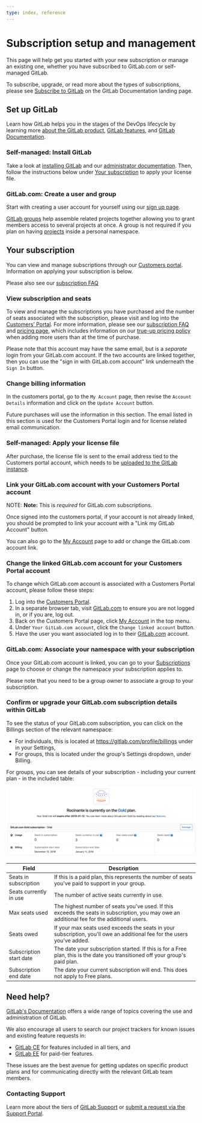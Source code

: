 ```yaml
---
type: index, reference
---
```


# Subscription setup and management

This page will help get you started with your new subscription or manage an existing one, whether you have subscribed to GitLab.com or self-managed GitLab.

To subscribe, upgrade, or read more about the types of subscriptions, please see [Subscribe to GitLab](../README.md#subscribe-to-gitlab) on the GitLab Documentation landing page.

## Set up GitLab

Learn how GitLab helps you in the stages of the DevOps lifecycle by learning more [about the GitLab product](https://about.gitlab.com/product/), [GitLab features](https://about.gitlab.com/features/), and [GitLab Documentation](../README.md).

### Self-managed: Install GitLab

Take a look at [installing GitLab](https://about.gitlab.com/install/) and our [administrator documentation](../administration/index.md). Then, follow the instructions below under [Your subscription](#your-subscription) to apply your license file. 

### GitLab.com: Create a user and group

Start with creating a user account for yourself using our [sign up page](https://gitlab.com/users/sign_in#register-pane).

[GitLab groups](../user/group/index.md) help assemble related projects together allowing you to grant members access to several projects at once. A group is not required if you plan on having [projects](../user/project/) inside a personal namespace.

## Your subscription

You can view and manage subscriptions through our [Customers portal](https://customers.gitlab.com/). Information on applying your subscription is below.

Please also see our [subscription FAQ](https://about.gitlab.com/pricing/licensing-faq/)

### View subscription and seats

To view and manage the subscriptions you have purchased and the number of seats associated with the subscription, please visit and log into the [Customers’ Portal](https://customers.gitlab.com/subscriptions). For more information, please see our [subscription FAQ](https://about.gitlab.com/pricing/licensing-faq/) and [pricing page](https://about.gitlab.com/pricing/), which includes information on our [true-up pricing policy](https://about.gitlab.com/handbook/product/pricing/#true-up-pricing) when adding more users than at the time of purchase.

Please note that this account may have the same email, but is a _separate_ login from your GitLab.com account. If the two accounts are linked together, then you can use the "sign in with GitLab.com account" link underneath the `Sign In` button.

### Change billing information

In the customers portal, go to the `My Account` page, then revise the `Account Details` information and click on the `Update Account` button.

Future purchases will use the information in this section. The email listed in this section is used for the Customers Portal login and for license related email communication.

### Self-managed: Apply your license file

After purchase, the license file is sent to the email address tied to the Customers portal account, which needs to be [uploaded to the GitLab instance](../user/admin_area/license.md#uploading-your-license).

### Link your GitLab.com account with your Customers Portal account

NOTE: **Note:** This is *required* for GitLab.com subscriptions.

Once signed into the customers portal, if your account is not already linked, you should be prompted to link your account with a "Link my GitLab Account" button.

You can also go to the [My Account](https://customers.gitlab.com/customers/edit) page to add or change the GitLab.com account link.

### Change the linked GitLab.com account for your Customers Portal account

To change which GitLab.com account is associated with a Customers Portal account, please follow these steps:

1. Log into the [Customers Portal](https://customers.gitlab.com/customers/sign_in).
1. In a separate browser tab, visit [GitLab.com](https://gitlab.com) to ensure you are not logged in, or if you are, log out.
1. Back on the Customers Portal page, click [My Account](https://customers.gitlab.com/customers/edit) in the top menu.
1. Under `Your GitLab.com account`, click the `Change linked account` button.
1. Have the user you want associated log in to their [GitLab.com](https://gitlab.com) account.

### GitLab.com: Associate your namespace with your subscription

Once your GitLab.com account is linked, you can go to your [Subscriptions](https://customers.gitlab.com/subscriptions) page to choose or change the namespace your subscription applies to.

Please note that you need to be a group owner to associate a group to your subscription.

### Confirm or upgrade your GitLab.com subscription details within GitLab

To see the status of your GitLab.com subscription, you can click on the Billings
section of the relevant namespace:

* For individuals, this is located at https://gitlab.com/profile/billings under
in your Settings,
* For groups, this is located under the group's Settings dropdown, under Billing.

For groups, you can see details of your subscription - including your current 
plan - in the included table:

![Billing table](billing_table.png)

| Field | Description |
| ------ | ------ |
| Seats in subscription | If this is a paid plan, this represents the number of seats you've paid to support in your group. |
| Seats currently in use | The number of active seats currently in use. | 
| Max seats used | The highest number of seats you've used. If this exceeds the seats in subscription, you may owe an additional fee for the additional users. | 
| Seats owed | If your max seats used exceeds the seats in your subscription, you'll owe an additional fee for the users you've added. | 
| Subscription start date | The date your subscription started. If this is for a Free plan, this is the date you transitioned off your group's paid plan. | 
| Subscription end date | The date your current subscription will end. This does not apply to Free plans. | 

## Need help?

[GitLab's Documentation](https://docs.gitlab.com/) offers a wide range of topics covering the use and administration of GitLab.

We also encourage all users to search our project trackers for known issues and existing feature requests in:

- [GitLab CE](https://gitlab.com/gitlab-org/gitlab-ce/issues/) for features included in all tiers, and
- [GitLab EE](https://gitlab.com/gitlab-org/gitlab-ee/issues/) for paid-tier features.

These issues are the best avenue for getting updates on specific product plans and for communicating directly with the relevant GitLab team members.

### Contacting Support

Learn more about the tiers of [GitLab Support](https://about.gitlab.com/support/) or [submit a request via the Support Portal](https://support.gitlab.com/hc/en-us/requests/new).

<!-- ## Troubleshooting

Include any troubleshooting steps that you can foresee. If you know beforehand what issues
one might have when setting this up, or when something is changed, or on upgrading, it's
important to describe those, too. Think of things that may go wrong and include them here.
This is important to minimize requests for support, and to avoid doc comments with
questions that you know someone might ask.

Each scenario can be a third-level heading, e.g. `### Getting error message X`.
If you have none to add when creating a doc, leave this section in place
but commented out to help encourage others to add to it in the future. -->
